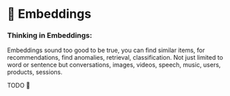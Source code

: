 # 🔢 Embeddings

### Thinking in Embeddings:

Embeddings sound too good to be true, you can find similar items, for recommendations, find anomalies, retrieval, classification. Not just limited to word or sentence but conversations, images, videos, speech, music, users, products, sessions.

TODO 🥲
